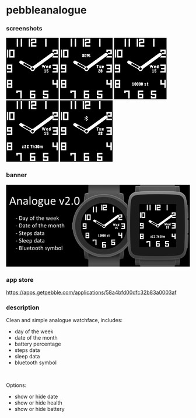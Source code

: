 # pebbleanalogue
### screenshots

![basalt.png](/assets/basalt.png)
![basalt-battery.png](/assets/basalt-battery.png)
![basalt-steps.png](/assets/basalt-steps.png)
![basalt-sleep.png](/assets/basalt-sleep.png)
![basalt-bluetooth.png](/assets/basalt-bluetooth.png)

### banner

![banner.png](/assets/banner.png)

### app store

https://apps.getpebble.com/applications/58a4bfd00dfc32b83a0003af

### description

Clean and simple analogue watchface, includes:
 - day of the week
 - date of the month
 - battery percentage
 - steps data
 - sleep data
 - bluetooth symbol
<br />

Options:
 - show or hide date
 - show or hide health
 - show or hide battery
